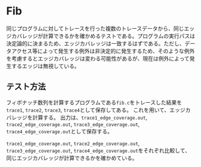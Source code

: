 # Fib
同じプログラムに対してトレースを行った複数のトレースデータから、同じエッジカバレッジが計算できるかを確かめるテストである。プログラムの実行パスは決定論的に決まるため、エッジカバレッジは一致するはずである。ただし、データアクセス等によって発生する例外は非決定的に発生するため、そのような例外を考慮するとエッジカバレッジは変わる可能性があるが、現在は例外によって発生するエッジは無視している。

## テスト方法
フィボナッチ数列を計算するプログラムである`fib.c`をトレースした結果を`trace1`, `trace2`, `trace3`, `trace4`として保存してある。
これを用いて、エッジカバレッジを計算する。
出力は、`trace1_edge_coverage.out`, `trace2_edge_coverage.out`, `trace3_edge_coverage.out`, `trace4_edge_coverage.out`として保存する。

`trace1_edge_coverage.out`, `trace2_edge_coverage.out`, `trace3_edge_coverage.out`, `trace4_edge_coverage.out`をそれぞれ比較して、
同じエッジカバレッジが計算できるかを確かめている。
